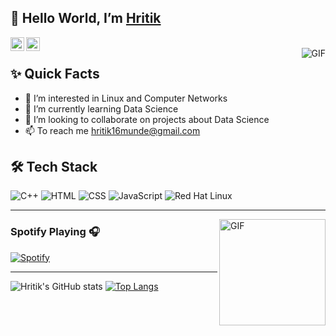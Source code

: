 ## 👋 Hello World, I’m [Hritik](https://github.com/hritikmunde)

<a href="https://www.linkedin.com/in/hritik-munde-922b43183/">
  <img align="left" alt="Aman's Linkedin" width="22px" src="https://cdn1.iconfinder.com/data/icons/logotypes/32/square-linkedin-512.png" />
</a>

<a href="https://twitter.com/hritik_munde">
  <img align="left" alt="Aman Ansari | Twitter" width="22px" src="https://cdn2.iconfinder.com/data/icons/social-media-2285/512/1_Twitter_colored_svg-512.png" />
</a>

</br>

<img align="right" alt="GIF" src="https://media.giphy.com/media/MC6eSuC3yypCU/giphy.gif" />

## ✨ Quick Facts

- 👀 I’m interested in Linux and Computer Networks
- 🌱 I’m currently learning Data Science
- 💞️ I’m looking to collaborate on projects about Data Science
- 📫 To reach me hritik16munde@gmail.com

## 🛠 Tech Stack

![C++](https://img.icons8.com/color/48/000000/c-plus-plus-logo.png)
![HTML](https://img.icons8.com/color/48/000000/html-5--v1.png)
![CSS](https://img.icons8.com/color/48/000000/css3.png)
![JavaScript](https://img.icons8.com/color/48/000000/javascript.png)
![Red Hat Linux](https://img.icons8.com/color/48/000000/red-hat.png)

---

<img align="right" alt="GIF" height="170px" src="https://media.giphy.com/media/J5B1Y8QZnzXXbLQIBu/giphy.gif" />

### Spotify Playing 🎧

[![Spotify](https://novatorem-flame-eta.vercel.app/api/spotify)](https://open.spotify.com/user/2mwgbi22kmo927i3gqv0h05ot)

---

![Hritik's GitHub stats](https://github-readme-stats.vercel.app/api?username=hritikmunde&show_icons=true&theme=synthwave&count_private=true)
[![Top Langs](https://github-readme-stats.vercel.app/api/top-langs/?username=hritikmunde&layout=compact)](https://github.com/hritikmunde/github-readme-stats)
</br>


<!---
hritikmunde/hritikmunde is a ✨ special ✨ repository because its `README.md` (this file) appears on your GitHub profile.
You can click the Preview link to take a look at your changes.
--->
